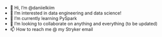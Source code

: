 - 👋 Hi, I’m @daniielkiim
- 👀 I’m interested in data engineering and data science!
- 🌱 I’m currently learning PySpark
- 💞️ I’m looking to collaborate on anything and everything (to be updated)
- 📫 How to reach me @ my Stryker email

<!---
daniielkiim/daniielkiim is a ✨ special ✨ repository because its `README.md` (this file) appears on your GitHub profile.
You can click the Preview link to take a look at your changes.
--->
